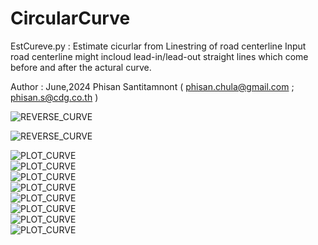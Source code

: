 # CircularCurve  

EstCureve.py : Estimate cicurlar from Linestring of road centerline
                Input road centerline might incloud lead-in/lead-out straight
                lines which come before and after the actural curve.

Author : June,2024 Phisan Santitamnont ( phisan.chula@gmail.com ; phisan.s@cdg.co.th )

![REVERSE_CURVE](https://github.com/phisan-chula/CircularCurve/blob/main/Round_Abouts.png)

![REVERSE_CURVE](https://github.com/phisan-chula/CircularCurve/blob/main/ReverseCurve.png)

![PLOT_CURVE](https://github.com/phisan-chula/CircularCurve/blob/main/CACHE_PrasertManoonkit/Plot_Curve_c0.png)  
![PLOT_CURVE](https://github.com/phisan-chula/CircularCurve/blob/main/CACHE_PrasertManoonkit/Plot_Curve_c1.png)  
![PLOT_CURVE](https://github.com/phisan-chula/CircularCurve/blob/main/CACHE_PrasertManoonkit/Plot_Curve_c2.png)  
![PLOT_CURVE](https://github.com/phisan-chula/CircularCurve/blob/main/CACHE_PrasertManoonkit/Plot_Curve_c3.png)  
![PLOT_CURVE](https://github.com/phisan-chula/CircularCurve/blob/main/CACHE_PrasertManoonkit/Plot_Curve_c4.png)  
![PLOT_CURVE](https://github.com/phisan-chula/CircularCurve/blob/main/CACHE_PrasertManoonkit/Plot_Curve_c5.png)  
![PLOT_CURVE](https://github.com/phisan-chula/CircularCurve/blob/main/CACHE_PrasertManoonkit/Plot_Curve_c6.png)  
![PLOT_CURVE](https://github.com/phisan-chula/CircularCurve/blob/main/CACHE_PrasertManoonkit/Plot_Curve_c7.png)  
